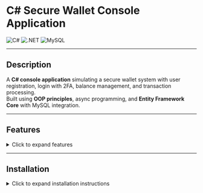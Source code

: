 # C# Secure Wallet Console Application

![C#](https://img.shields.io/badge/C%23-239120?style=for-the-badge&logo=c-sharp&logoColor=white)
![.NET](https://img.shields.io/badge/.NET-512BD4?style=for-the-badge&logo=.net&logoColor=white)
![MySQL](https://img.shields.io/badge/MySQL-4479A1?style=for-the-badge&logo=mysql&logoColor=white)

---

## Description
A **C# console application** simulating a secure wallet system with user registration, login with 2FA, balance management, and transaction processing.  
Built using **OOP principles**, async programming, and **Entity Framework Core** with MySQL integration.

---

## Features

<details>
<summary>Click to expand features</summary>

- **User Registration & Login**
  - Secure password hashing with salt (SHA256)
  - Two-Factor Authentication (2FA) via email

- **Wallet Management**
  - View account balance
  - Withdraw funds
  - Transaction history

- **Transaction Processing**
  - Event-based transaction handlers
  - Verification and transfer of funds
  - Automatic retry on concurrency conflicts
  - Logging and transaction status tracking

- **Security & Lockout**
  - Lockout after multiple failed login attempts
  - Reset lockout after successful login

- **Design & Architecture**
  - OOP principles: encapsulation, interfaces, records
  - Async/await for responsive operations
  - `IDisposable` and finalizers for proper resource management

</details>

---

## Installation

<details>
<summary>Click to expand installation instructions</summary>

1. Clone the repository:  
   ```bash
   git clone https://github.com/<your-username>/<repository-name>.git
